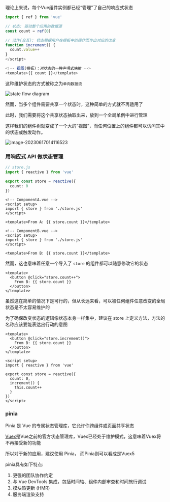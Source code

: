 理论上来说，每个Vue组件实例都已经“管理”了自己的响应式状态

```ts
import { ref } from 'vue'

// 状态: 驱动整个应用的数据源
const count = ref(0)

// 动作(交互): 状态根据用户在模板中的操作而作出对应的改变
function increment() {
  count.value++
}
</script>

<!-- 视图(模板)：对状态的一种声明式映射 -->
<template>{{ count }}</template>
```

这种维护状态的方式被称之为`单向数据流`

![state flow diagram](https://cn.vuejs.org/assets/state-flow.a8bc738e.png) 



然而，当多个组件需要共享一个状态时，这种简单的方式就不再适用了

此时，我们需要将这个共享状态抽取出来，放到一个全局单例中进行管理

这样我们的组件树就变成了一个大的“视图”，而任何位置上的组件都可以访问其中的状态或触发动作。

![image-20230617014116523](https://s2.loli.net/2023/06/17/6wU5blHYnQWfOP7.png) 



### 用响应式 API 做状态管理

```ts
// store.js
import { reactive } from 'vue'

export const store = reactive({
  count: 0
})
```

```vue
<!-- ComponentA.vue -->
<script setup>
import { store } from './store.js'
</script>

<template>From A: {{ store.count }}</template>
```

```vue
<!-- ComponentB.vue -->
<script setup>
import { store } from './store.js'
</script>

<template>From B: {{ store.count }}</template>
```

然而，这也意味着任意一个导入了 `store` 的组件都可以随意修改它的状态

```vue
<template>
  <button @click="store.count++">
    From B: {{ store.count }}
  </button>
</template>
```

虽然这在简单的情况下是可行的，但从长远来看，可以被任何组件任意改变的全局状态是不太容易维护的

为了确保改变状态的逻辑像状态本身一样集中，建议在 store 上定义方法，方法的名称应该要能表达出行动的意图

```vue
<template>
  <button @click="store.increment()">
    From B: {{ store.count }}
  </button>
</template>

<script setup>
import { reactive } from 'vue'

export const store = reactive({
  count: 0,
  increment() {
    this.count++
  }
})
</script>
```



### pinia

Pinia 是 Vue 的专属状态管理库，它允许你跨组件或页面共享状态

[Vuex](https://vuex.vuejs.org/zh/)是Vue之前的官方状态管理库，Vuex已经处于维护模式，这意味着Vuex将不再接受新的功能

所以对于新的应用，建议使用 Pinia， 而Pinia则可以看成是Vuex5



pinia具有如下特点:

1. 更强的团队协作约定 
2. 与 Vue DevTools 集成，包括时间轴、组件内部审查和时间旅行调试
3. 模块热更新 (HMR)
4. 服务端渲染支持

